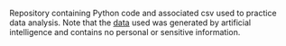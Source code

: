 Repository containing Python code and associated csv used to practice data analysis. Note that the [data](practice_data.csv) used was generated by artificial intelligence and contains no personal or sensitive information.
